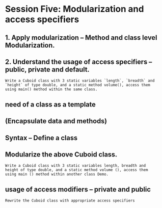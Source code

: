 # Session Five: Modularization and access specifiers

## 1. Apply modularization – Method and class level Modularization. 
## 2. Understand the usage of access specifiers – public, private and default.
    
```
Write a Cuboid class with 3 static variables `length`, `breadth` and `height` of type double, and a static method volume(), access them using main() method within the same class.
```

## need of a class as a template

## (Encapsulate data and methods)
## Syntax – Define a class

## Modularize the above Cuboid class.

```
Write a Cuboid class with 3 static variables length, breadth and height of type double, and a static method volume (), access them using main () method within another class Demo.
```

## usage of access modifiers – private and public

```
Rewrite the Cuboid class with appropriate access specifiers
```